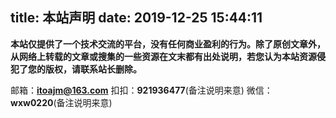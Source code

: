 title: 本站声明
date: 2019-12-25 15:44:11
---
**本站仅提供了一个技术交流的平台，没有任何商业盈利的行为。除了原创文章外，从网络上转载的文章或搜集的一些资源在文末都有出处说明，若您认为本站资源侵犯了您的版权，请联系站长删除。**

邮箱：**itoajm@163.com**
扣扣：**921936477**(备注说明来意)
微信：**wxw0220**(备注说明来意)